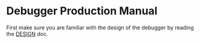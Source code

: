 Debugger Production Manual
========================

First make sure you are familiar with the design of the debugger by reading the
[DESIGN](./DESIGN.md) doc.


